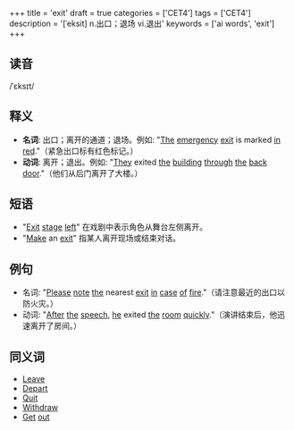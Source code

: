 +++
title = 'exit'
draft = true
categories = ['CET4']
tags = ['CET4']
description = '[ˈeksit] n.出口；退场 vi.退出'
keywords = ['ai words', 'exit']
+++

## 读音
/ˈɛksɪt/

## 释义
- **名词**: 出口；离开的通道；退场。例如: "[The](/zh/post/the/) [emergency](/zh/post/emergency/) [exit](/zh/post/exit/) is marked [in](/zh/post/in/) [red](/zh/post/red/)."（紧急出口标有红色标记。）
- **动词**: 离开；退出。例如: "[They](/zh/post/they/) exited [the](/zh/post/the/) [building](/zh/post/building/) [through](/zh/post/through/) [the](/zh/post/the/) [back](/zh/post/back/) [door](/zh/post/door/)."（他们从后门离开了大楼。）

## 短语
- "[Exit](/zh/post/exit/) [stage](/zh/post/stage/) [left](/zh/post/left/)" 在戏剧中表示角色从舞台左侧离开。
- "[Make](/zh/post/make/) an [exit](/zh/post/exit/)" 指某人离开现场或结束对话。

## 例句
- 名词: "[Please](/zh/post/please/) [note](/zh/post/note/) [the](/zh/post/the/) nearest [exit](/zh/post/exit/) [in](/zh/post/in/) [case](/zh/post/case/) [of](/zh/post/of/) [fire](/zh/post/fire/)."（请注意最近的出口以防火灾。）
- 动词: "[After](/zh/post/after/) [the](/zh/post/the/) [speech](/zh/post/speech/), [he](/zh/post/he/) exited [the](/zh/post/the/) [room](/zh/post/room/) [quickly](/zh/post/quickly/)."（演讲结束后，他迅速离开了房间。）

## 同义词
- [Leave](/zh/post/leave/)
- [Depart](/zh/post/depart/)
- [Quit](/zh/post/quit/)
- [Withdraw](/zh/post/withdraw/)
- [Get](/zh/post/get/) [out](/zh/post/out/)
